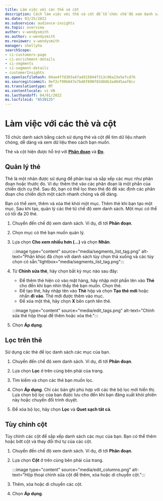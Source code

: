 ```yaml
---
title: Làm việc với các thẻ và cột
description: Cách làm việc với thẻ và cột để tổ chức chế độ xem danh sách
ms.date: 03/25/2022
ms.subservice: audience-insights
ms.topic: overview
author: v-wendysmith
ms.author: v-wendysmith
ms.reviewer: v-wendysmith
manager: shellyha
searchScope:
- ci-customers-page
- ci-enrichment-details
- ci-segments
- ci-segment-details
- customerInsights
ms.openlocfilehash: 04ae4ffd303a47add15044f313c96a23e5efcd76
ms.sourcegitcommit: 9ef2cf99b847e7bd8f890f83d84b3a4045aaf8cc
ms.translationtype: MT
ms.contentlocale: vi-VN
ms.lasthandoff: 04/01/2022
ms.locfileid: "8530125"
---
```

# <a name="work-with-tags-and-columns"></a>Làm việc với các thẻ và cột

Tổ chức danh sách bằng cách sử dụng thẻ và cột để tìm dữ liệu nhanh chóng, dễ dàng và xem dữ liệu theo cách bạn muốn.

Thẻ và cột hiện được hỗ trợ với **[Phân đoạn](segments.md)** và **[Đo](measures.md)**.

## <a name="manage-tags"></a>Quản lý thẻ

Thẻ là một nhãn được sử dụng để phân loại và sắp xếp các mục như phân đoạn hoặc thước đo. Ví dụ: thêm thẻ vào các phân đoạn là một phần của chiến dịch cụ thể. Sau đó, bạn có thể lọc theo thẻ đó để xác định các phân đoạn cho chiến dịch một cách nhanh chóng và dễ dàng.

Bạn có thể xem, thêm và xóa thẻ khỏi một mục. Thêm thẻ khi bạn tạo một mục. Sau khi tạo, quản lý các thẻ từ chế độ xem danh sách. Một mục có thể có tối đa 20 thẻ.

1. Chuyển đến chế độ xem danh sách. Ví dụ, đi tới **Phân đoạn**.

1. Chọn mục có thẻ bạn muốn quản lý.

1. Lựa chọn **Cho xem nhiều hơn (...)** và chọn **Nhãn**.

   :::image type="content" source="media/segments_list_tag.png" alt-text="Phân khúc đã chọn với danh sách tùy chọn thả xuống và các tùy chọn có sẵn."lightbox="media/segments_list_tag.png":::

1. Từ **Chỉnh sửa thẻ**, hãy chọn bất kỳ mục nào sau đây:

   - Để thêm thẻ hiện có vào mặt hàng, hãy nhập một phần tên vào **Thẻ** cho đến khi bạn nhìn thấy thẻ bạn muốn. Chọn thẻ.
   - Để tạo thẻ, hãy nhập tên vào **Thẻ** hộp và chọn **Tạo thẻ mới** hoặc nhấn **đi vào**. Thẻ mới được thêm vào mục.
   - Để xóa một thẻ, hãy chọn **X** bên cạnh tên thẻ.

   :::image type="content" source="media/edit_tags.png" alt-text="Chỉnh sửa thẻ hộp thoại để thêm hoặc xóa thẻ.":::

1. Chọn **Áp dụng**.

## <a name="filter-on-tags"></a>Lọc trên thẻ

Sử dụng các thẻ để lọc danh sách các mục của bạn.

1. Chuyển đến chế độ xem danh sách. Ví dụ, đi tới **Phân đoạn**.

1. Lựa chọn **Lọc** ở trên cùng bên phải của trang.

1. Tìm kiếm và chọn các thẻ bạn muốn lọc.

1. Chọn **Áp dụng**. Chỉ các bản ghi phù hợp với các thẻ bộ lọc mới hiển thị. Lựa chọn bộ lọc của bạn được lưu cho đến khi bạn đăng xuất khỏi phiên này hoặc chuyển đổi trình duyệt.

1. Để xóa bộ lọc, hãy chọn **Lọc** và **Quet sạch tât cả**.

## <a name="customize-columns"></a>Tùy chỉnh cột

Tùy chỉnh các cột để sắp xếp danh sách các mục của bạn. Bạn có thể thêm hoặc bớt cột và thay đổi thứ tự của các cột.

1. Chuyển đến chế độ xem danh sách. Ví dụ, đi tới **Phân đoạn**.

1. Lựa chọn **Cột** ở trên cùng bên phải của trang.

   :::image type="content" source="media/edit_columns.png" alt-text="Hộp thoại chỉnh sửa cột để thêm, xóa hoặc di chuyển cột.":::

1. Thêm, xóa hoặc di chuyển các cột.

1. Chọn **Áp dụng**.
